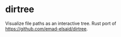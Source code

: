 # dirtree

Visualize file paths as an interactive tree. Rust port of https://github.com/emad-elsaid/dirtree.
